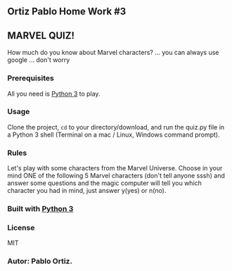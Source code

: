 ## Ortiz Pablo Home Work #3
## MARVEL QUIZ!

How much do you know about Marvel characters? ... you can always use google ... don't worry

### Prerequisites
All you need is [Python 3](https://www.python.org/ "Python 3") to play.

### Usage
Clone the project, <code>cd</code> to your directory/download, and run the quiz.py file in a Python 3 shell (Terminal on a mac / Linux, Windows command prompt).

### Rules
Let's play with some characters from the Marvel Universe.
Choose in your mind ONE of the following 5 Marvel characters (don't tell anyone sssh) and answer some questions and the magic computer will tell you which character you had in mind, just answer y(yes) or n(no).


### Built with [Python 3](https://www.python.org/doc/ "Python 3")

### License 
MIT

### Autor: Pablo Ortiz.